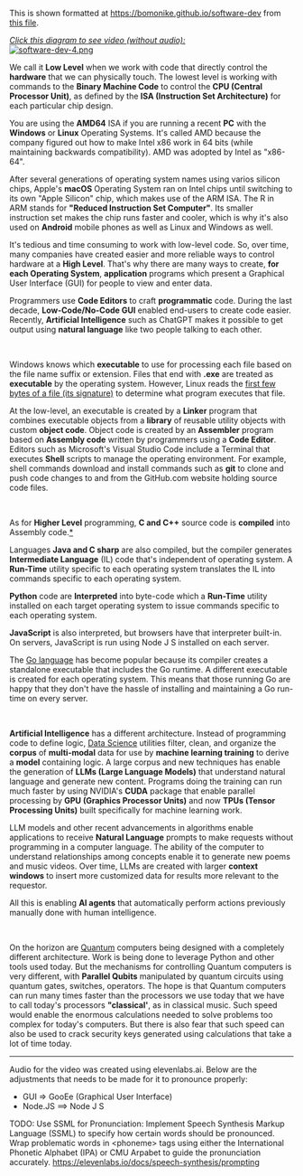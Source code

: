 This is shown formatted at <a target="_blank" href="https://bomonike.github.io/software-dev">https://bomonike.github.io/software-dev</a> from <a target="_blank" href="https://github.com/bomonike/bomonike.github.io/blob/master/software-dev.md">this file</a>.

<a target="_blank" href="https://youtu.be/8lOaxFIk3wE"><em>Click this diagram to see video (without audio):</em><br /><img alt="software-dev-4.png" src="https://res.cloudinary.com/dcajqrroq/image/upload/v1724184659/software-dev-4_z6epyo.png"></a>

We call it  <strong>Low Level</strong> when we work with code that directly control the <strong>hardware</strong> that we can physically touch. The lowest level is working with commands to the <strong>Binary Machine Code</strong> to control the <strong>CPU (Central Processor Unit)</strong>, as defined by the <strong>ISA (Instruction Set Architecture)</strong> for each particular chip design.

You are using the <strong>AMD64</strong> ISA if you are running a recent <strong>PC</strong> with the <strong>Windows</strong> or <strong>Linux</strong> Operating Systems. It's called AMD because the company figured out how to make Intel x86 work in 64 bits (while maintaining backwards compatibility). AMD was adopted by Intel as "x86-64".

After several generations of operating system names using varios silicon chips, Apple's <strong>macOS</strong> Operating System ran on Intel chips until switching to its own "Apple Silicon" chip, which makes use of the ARM ISA. The R in ARM stands for <strong>"Reduced Instruction Set Computer"</strong>. Its smaller instruction set makes the chip runs faster and cooler, which is why it's also used on <strong>Android</strong> mobile phones as well as Linux and Windows as well.

It's tedious and time consuming to work with low-level code.
So, over time, many companies have created easier and more reliable ways to control hardware at a <strong>High Level</strong>.
That's why there are many ways to create, <strong>for each Operating System</strong>, <strong>application</strong> programs  which present a Graphical User Interface (GUI) for people to view and enter data.

Programmers use <strong>Code Editors</strong> to craft <strong>programmatic</strong> code.
During the last decade, <strong>Low-Code/No-Code GUI</strong> enabled end-users to create code easier.
Recently, <strong>Artificial Intelligence</strong> such as ChatGPT makes it possible to get output using <strong>natural language</strong> like two people talking to each other.

&nbsp;

Windows knows which <strong>executable</strong> to use for processing each file based on the file name suffix or extension.
Files that end with <strong>.exe</strong> are treated as <strong>executable</strong> by the operating system.
However, Linux reads the <a target="_blank" href="https://en.wikipedia.org/wiki/List_of_file_signatures">first few bytes of a file (its signature)</a> to determine what program executes that file.

At the low-level, an executable is created by a <strong>Linker</strong> program that combines executable objects from a <strong>library</strong> of reusable utility objects with custom <strong>object code</strong>. Object code is created by an <strong> Assembler</strong> program based on <strong>Assembly code</strong> written by programmers using a <strong>Code Editor</strong>.
Editors such as Microsoft's Visual Studio Code include a Terminal that executes <strong>Shell</strong> scripts to manage the operating environment.
For example, shell commands download and install commands such as <strong>git</strong> to clone and push code changes to and from the GitHub.com website holding source code files.

&nbsp;

As for <strong>Higher Level</strong> programming, <strong>C and C++</strong> source code is <strong>compiled</strong> into Assembly code.<a target="_blank" href="https://www.youtube.com/watch?v=N2y6csonII4">*</a>

Languages <strong>Java and C sharp</strong> are also compiled, but the compiler generates <strong>Intermediate Language</strong> (IL) code that's independent of operating system. A <strong>Run-Time</strong> utility specific to each operating system translates the IL into commands specific to each operating system.

<strong>Python</strong> code are <strong>Interpreted</strong> into byte-code which a <strong>Run-Time</strong> utility installed on each target operating system to issue commands specific to each operating system.

<strong>JavaScript</strong> is also interpreted, but browsers have that interpreter built-in.
On servers, JavaScript is run using Node J S installed on each server.

The <a target="_blank" href="http://wilsonmar.github.io/golang/">Go language</a> has become popular because its compiler creates a standalone executable that includes the Go runtime. A different executable is created for each operating system. This means that those running Go are happy that they don't have the hassle of installing and maintaining a Go run-time on every server.

&nbsp;

<strong>Artificial Intelligence</strong> has a different architecture. Instead of programming code to define logic, <a target="_blank" href="https://www.youtube.com/watch?v=qtuzVc0N5o0">Data Science</a> utilities filter, clean, and organize the <strong>corpus</strong> of <strong>multi-modal</strong> data for use by <strong>machine learning training</strong> to derive a <strong>model</strong> containing logic. A large corpus and new techniques has enable the generation of <strong>LLMs (Large Language Models)</strong> that understand natural language and generate new content.
Programs doing the training can run much faster by using NVIDIA's <strong>CUDA</strong> package that enable  parallel processing by <strong>GPU (Graphics Processor Units)</strong> and now
<strong>TPUs (Tensor Processing Units)</strong> built specifically for machine learning work.

LLM models and other recent advancements in algorithms enable applications to receive <strong>Natural Language</strong> prompts to make requests without programming in a computer language. The ability of the computer to understand relationships among concepts enable it to generate new poems and music videos. Over time, LLMs are created with larger <strong>context windows</strong> to insert more customized data for results more relevant to the requestor.

All this is enabling <strong>AI agents</strong> that automatically perform actions previously manually done with human intelligence.

&nbsp;

On the horizon are <a target="_blank" href="https://wilsonmar.github.io/quantum/">Quantum</a> computers being designed with a completely different architecture.
Work is being done to leverage Python and other tools used today.
But the mechanisms for controlling Quantum computers is very different, with <strong>Parallel Qubits</strong> manipulated by quantum circuits using quantum gates, switches, operators.
The hope is that Quantum computers can run many times faster than the processors we use today that we have to call today's  processors <strong>"classical'</strong>, as in classical music. Such speed would enable the enormous calculations needed to solve problems too complex for today's computers. But there is also fear that such speed can also be used to crack security keys generated using calculations that take a lot of time today.

-----------------------

Audio for the video was created using elevenlabs.ai. Below are the adjustments that needs to be made for it to pronounce properly:
* GUI => GooEe (Graphical User Interface)
* Node.JS ==> Node J S

TODO: Use SSML for Pronunciation: Implement Speech Synthesis Markup Language (SSML) to specify how certain words should be pronounced. Wrap problematic words in &LT;phoneme> tags using either the International Phonetic Alphabet (IPA) or CMU Arpabet to guide the pronunciation accurately. https://elevenlabs.io/docs/speech-synthesis/prompting